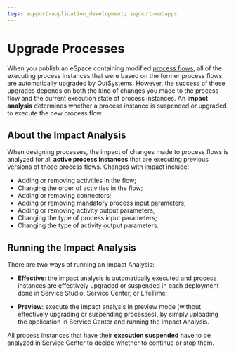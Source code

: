 ```yaml
---
tags: support-application_development; support-webapps
---
```


# Upgrade Processes

When you publish an eSpace containing modified [process flows](../process-flow/process-flow-editor.md), all of the executing process instances that were based on the former process flows are automatically upgraded by OutSystems. However, the success of these upgrades depends on both the kind of changes you made to the process flow and the current execution state of process instances. An **impact analysis** determines whether a process instance is suspended or upgraded to execute the new process flow.

## About the Impact Analysis

When designing processes, the impact of changes made to process flows is analyzed for all **active process instances** that are executing previous versions of those process flows. Changes with impact include:

  * Adding or removing activities in the flow;
  * Changing the order of activities in the flow;
  * Adding or removing connectors;
  * Adding or removing mandatory process input parameters;
  * Adding or removing activity output parameters;
  * Changing the type of process input parameters;
  * Changing the type of activity output parameters.

## Running the Impact Analysis

There are two ways of running an Impact Analysis:

  * **Effective**: the impact analysis is automatically executed and process instances are effectively upgraded or suspended in each deployment done in Service Studio, Service Center, or LifeTime;
  
  * **Preview**: execute the impact analysis in preview mode (without effectively upgrading or suspending processes), by simply uploading the application in Service Center and running the Impact Analysis.

All process instances that have their **execution suspended** have to be analyzed in Service Center to decide whether to continue or stop them.
